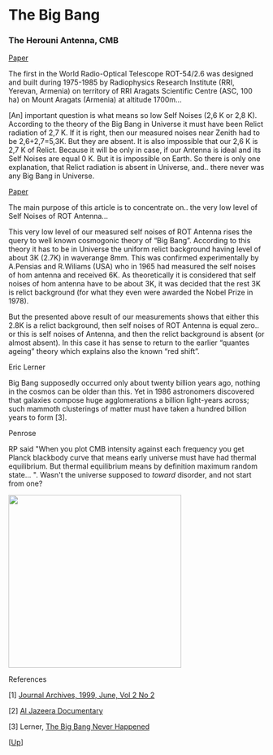 # The Big Bang

### The Herouni Antenna, CMB

[Paper](http://elib.sci.am/2007_1/10_1_2007.pdf)

The first in the World Radio-Optical Telescope ROT-54/2.6 was designed
and built during 1975-1985 by Radiophysics Research Institute (RRI,
Yerevan, Armenia) on territory of RRI Aragats Scientific Centre (ASC,
100 ha) on Mount Aragats (Armenia) at altitude 1700m...

[An] important question is what means so low Self Noises (2,6 K or 2,8
K). According to the theory of the Big Bang in Universe it must have
been Relict radiation of 2,7 K.  If it is right, then our measured
noises near Zenith had to be 2,6+2,7=5,3K.  But they are absent. It is
also impossible that our 2,6 K is 2,7 K of Relict. Because it will be
only in case, if our Antenna is ideal and its Self Noises are equal 0
K.  But it is impossible on Earth. So there is only one explanation,
that Relict radiation is absent in Universe, and.. there never was any
Big Bang in Universe.

[Paper](https://drive.google.com/uc?export=view&id=16LCitZcCeddAAyuVILc8qxHo7g7dL5X9)

The main purpose of this article is to concentrate on.. the very low
level of Self Noises of ROT Antenna...

This very low level of our measured self noises of ROT Antenna rises
the query to well known cosmogonic theory of “Big Bang”. According to
this theory it has to be in Universe the uniform relict background
having level of about 3K (2.7K) in waverange 8mm.  This was confirmed
experimentally by A.Pensias and R.Wiliams (USA) who in 1965 had
measured the self noises of hom antenna and received 6K. As
theoretically it is considered that self noises of hom antenna have to
be about 3K, it was decided that the rest 3K is relict background (for
what they even were awarded the Nobel Prize in 1978).

But the presented above result of our measurements shows that either
this 2.8K is a relict background, then self noises of ROT Antenna is
equal zero.. or this is self noises of Antenna, and then the relict
background is absent (or almost absent). In this case it has sense to
return to the earlier “quantes ageing” theory which explains also the
known “red shift”.

Eric Lerner

Big Bang supposedly occurred only about twenty billion years ago,
nothing in the cosmos can be older than this. Yet in 1986 astronomers
discovered that galaxies compose huge agglomerations a billion
light-years across; such mammoth clusterings of matter must have taken
a hundred billion years to form [3].

Penrose

RP said "When you plot CMB intensity against each frequency you get
Planck blackbody curve that means early universe must have had thermal
equilibrium. But thermal equilibrium means by definition maximum
random state... ". Wasn't the universe supposed to *toward* disorder,
and not start from one?

<img width="340" src="https://pbs.twimg.com/media/Fi5am2kXwAAEHF-?format=png&name=small"/>

References

[1] [Journal Archives, 1999, June, Vol 2 No 2](http://jae.ece.ntua.gr/archive/archive_index.html#ID1999-)

[2] [Al Jazeera Documentary](https://youtu.be/WAx9Z9DyMHY)

[3] Lerner, [The Big Bang Never Happened](../../2023/01/the-big-bang-never-happened-lerner.html)

[[Up](../../2018/09/junk-science.html)]

